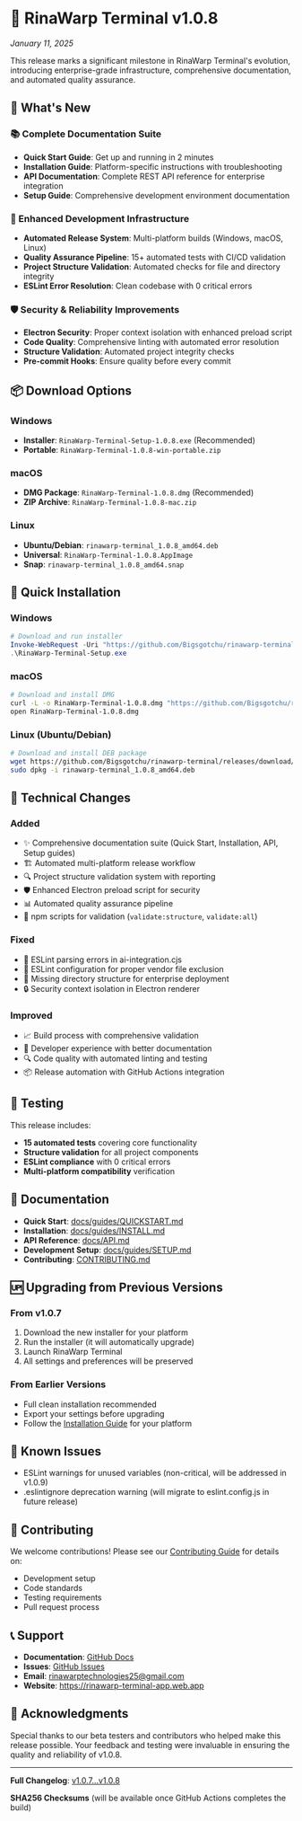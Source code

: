 # 🚀 RinaWarp Terminal v1.0.8

*January 11, 2025*

This release marks a significant milestone in RinaWarp Terminal's evolution, introducing enterprise-grade infrastructure, comprehensive documentation, and automated quality assurance.

## 🎯 What's New

### 📚 Complete Documentation Suite
- **Quick Start Guide**: Get up and running in 2 minutes
- **Installation Guide**: Platform-specific instructions with troubleshooting
- **API Documentation**: Complete REST API reference for enterprise integration
- **Setup Guide**: Comprehensive development environment documentation

### 🔧 Enhanced Development Infrastructure
- **Automated Release System**: Multi-platform builds (Windows, macOS, Linux)
- **Quality Assurance Pipeline**: 15+ automated tests with CI/CD validation
- **Project Structure Validation**: Automated checks for file and directory integrity
- **ESLint Error Resolution**: Clean codebase with 0 critical errors

### 🛡️ Security & Reliability Improvements
- **Electron Security**: Proper context isolation with enhanced preload script
- **Code Quality**: Comprehensive linting with automated error resolution
- **Structure Validation**: Automated project integrity checks
- **Pre-commit Hooks**: Ensure quality before every commit

## 📦 Download Options

### Windows
- **Installer**: `RinaWarp-Terminal-Setup-1.0.8.exe` (Recommended)
- **Portable**: `RinaWarp-Terminal-1.0.8-win-portable.zip`

### macOS
- **DMG Package**: `RinaWarp-Terminal-1.0.8.dmg` (Recommended)
- **ZIP Archive**: `RinaWarp-Terminal-1.0.8-mac.zip`

### Linux
- **Ubuntu/Debian**: `rinawarp-terminal_1.0.8_amd64.deb`
- **Universal**: `RinaWarp-Terminal-1.0.8.AppImage`
- **Snap**: `rinawarp-terminal_1.0.8_amd64.snap`

## 🚀 Quick Installation

### Windows
```powershell
# Download and run installer
Invoke-WebRequest -Uri "https://github.com/Bigsgotchu/rinawarp-terminal/releases/download/v1.0.8/RinaWarp-Terminal-Setup-1.0.8.exe" -OutFile "RinaWarp-Terminal-Setup.exe"
.\RinaWarp-Terminal-Setup.exe
```

### macOS
```bash
# Download and install DMG
curl -L -o RinaWarp-Terminal-1.0.8.dmg "https://github.com/Bigsgotchu/rinawarp-terminal/releases/download/v1.0.8/RinaWarp-Terminal-1.0.8.dmg"
open RinaWarp-Terminal-1.0.8.dmg
```

### Linux (Ubuntu/Debian)
```bash
# Download and install DEB package
wget https://github.com/Bigsgotchu/rinawarp-terminal/releases/download/v1.0.8/rinawarp-terminal_1.0.8_amd64.deb
sudo dpkg -i rinawarp-terminal_1.0.8_amd64.deb
```

## 🔧 Technical Changes

### Added
- ✨ Comprehensive documentation suite (Quick Start, Installation, API, Setup guides)
- 🏗️ Automated multi-platform release workflow
- 🔍 Project structure validation system with reporting
- 🛡️ Enhanced Electron preload script for security
- 📊 Automated quality assurance pipeline
- 🔧 npm scripts for validation (`validate:structure`, `validate:all`)

### Fixed
- 🐛 ESLint parsing errors in ai-integration.cjs
- 🔧 ESLint configuration for proper vendor file exclusion
- 📁 Missing directory structure for enterprise deployment
- 🔒 Security context isolation in Electron renderer

### Improved
- 📈 Build process with comprehensive validation
- 🎯 Developer experience with better documentation
- 🔍 Code quality with automated linting and testing
- 📦 Release automation with GitHub Actions integration

## 🧪 Testing

This release includes:
- **15 automated tests** covering core functionality
- **Structure validation** for all project components
- **ESLint compliance** with 0 critical errors
- **Multi-platform compatibility** verification

## 📖 Documentation

- **Quick Start**: [docs/guides/QUICKSTART.md](docs/guides/QUICKSTART.md)
- **Installation**: [docs/guides/INSTALL.md](docs/guides/INSTALL.md)
- **API Reference**: [docs/API.md](docs/API.md)
- **Development Setup**: [docs/guides/SETUP.md](docs/guides/SETUP.md)
- **Contributing**: [CONTRIBUTING.md](CONTRIBUTING.md)

## 🆙 Upgrading from Previous Versions

### From v1.0.7
1. Download the new installer for your platform
2. Run the installer (it will automatically upgrade)
3. Launch RinaWarp Terminal
4. All settings and preferences will be preserved

### From Earlier Versions
- Full clean installation recommended
- Export your settings before upgrading
- Follow the [Installation Guide](docs/guides/INSTALL.md) for your platform

## 🐛 Known Issues

- ESLint warnings for unused variables (non-critical, will be addressed in v1.0.9)
- .eslintignore deprecation warning (will migrate to eslint.config.js in future release)

## 🤝 Contributing

We welcome contributions! Please see our [Contributing Guide](CONTRIBUTING.md) for details on:
- Development setup
- Code standards
- Testing requirements
- Pull request process

## 📞 Support

- **Documentation**: [GitHub Docs](https://github.com/Bigsgotchu/rinawarp-terminal/tree/main/docs)
- **Issues**: [GitHub Issues](https://github.com/Bigsgotchu/rinawarp-terminal/issues)
- **Email**: rinawarptechnologies25@gmail.com
- **Website**: https://rinawarp-terminal-app.web.app

## 🙏 Acknowledgments

Special thanks to our beta testers and contributors who helped make this release possible. Your feedback and testing were invaluable in ensuring the quality and reliability of v1.0.8.

---

**Full Changelog**: [v1.0.7...v1.0.8](https://github.com/Bigsgotchu/rinawarp-terminal/compare/v1.0.7...v1.0.8)

**SHA256 Checksums** (will be available once GitHub Actions completes the build)
